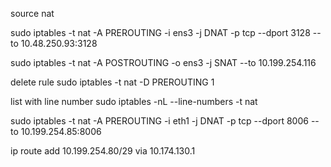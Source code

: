 source nat

sudo iptables -t nat -A PREROUTING -i ens3 -j DNAT -p tcp --dport 3128 --to 10.48.250.93:3128

sudo iptables -t nat -A POSTROUTING -o ens3 -j SNAT --to 10.199.254.116

delete rule
sudo iptables -t nat -D PREROUTING 1

list with line number
sudo iptables -nL --line-numbers -t nat

sudo iptables -t nat -A PREROUTING -i eth1 -j DNAT -p tcp --dport 8006 --to 10.199.254.85:8006


ip route add 10.199.254.80/29 via 10.174.130.1